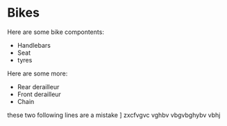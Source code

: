 # Bikes #

Here are some bike compontents:
* Handlebars
* Seat
* tyres

Here are some more:
* Rear derailleur
* Front derailleur
* Chain

these two following lines are a mistake
]
zxcfvgvc vghbv vbgvbghybv vbhj